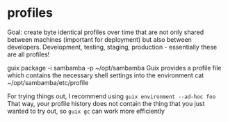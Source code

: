 

# profiles

Goal: create byte identical profiles over time that are not only shared between machines (important for deployment) but also between developers. 
Development, testing, staging, production - essentially these are all profiles!

guix package -i sambamba -p ~/opt/sambamba
Guix provides a profile file which contains the necessary shell settings into the environment
cat ~/opt/sambamba/etc/profile


For trying things out, I recommend using `guix environment --ad-hoc foo`
That way, your profile history does not contain the thing that you just wanted to try out, so `guix gc` can work more efficiently

